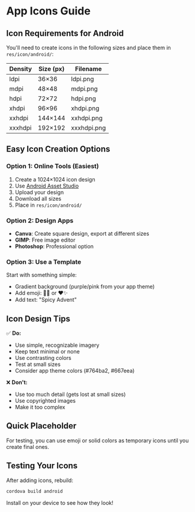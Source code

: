 # App Icons Guide

## Icon Requirements for Android

You'll need to create icons in the following sizes and place them in `res/icon/android/`:

| Density | Size (px) | Filename |
|---------|-----------|----------|
| ldpi    | 36×36     | ldpi.png |
| mdpi    | 48×48     | mdpi.png |
| hdpi    | 72×72     | hdpi.png |
| xhdpi   | 96×96     | xhdpi.png |
| xxhdpi  | 144×144   | xxhdpi.png |
| xxxhdpi | 192×192   | xxxhdpi.png |

## Easy Icon Creation Options

### Option 1: Online Tools (Easiest)
1. Create a 1024×1024 icon design
2. Use [Android Asset Studio](https://romannurik.github.io/AndroidAssetStudio/icons-launcher.html)
3. Upload your design
4. Download all sizes
5. Place in `res/icon/android/`

### Option 2: Design Apps
- **Canva**: Create square design, export at different sizes
- **GIMP**: Free image editor
- **Photoshop**: Professional option

### Option 3: Use a Template
Start with something simple:
- Gradient background (purple/pink from your app theme)
- Add emoji: 🎄🔥 or ❤️✨
- Add text: "Spicy Advent"

## Icon Design Tips

✅ **Do:**
- Use simple, recognizable imagery
- Keep text minimal or none
- Use contrasting colors
- Test at small sizes
- Consider app theme colors (#764ba2, #667eea)

❌ **Don't:**
- Use too much detail (gets lost at small sizes)
- Use copyrighted images
- Make it too complex

## Quick Placeholder

For testing, you can use emoji or solid colors as temporary icons until you create final ones.

## Testing Your Icons

After adding icons, rebuild:
```bash
cordova build android
```

Install on your device to see how they look!
